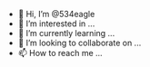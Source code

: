- 👋 Hi, I’m @534eagle
- 👀 I’m interested in ...
- 🌱 I’m currently learning ...
- 💞️ I’m looking to collaborate on ...
- 📫 How to reach me ...

<!---
534eagle/534eagle is a ✨ special ✨ repository because its `README.md` (this file) appears on your GitHub profile.
You can click the Preview link to take a look at your changes.
--->
